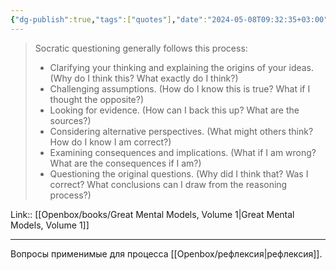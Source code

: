 ```yaml
---
{"dg-publish":true,"tags":["quotes"],"date":"2024-05-08T09:32:35+03:00","title":"socratic questioning","modified_at":"2024-05-22T15:42:04+03:00","aliases":"socratic questioning","dg-path":"/quotes/202405080932.md","permalink":"/quotes/202405080932/","dgPassFrontmatter":true}
---
```



> Socratic questioning generally follows this process:
> - Clarifying your thinking and explaining the origins of your ideas. (Why do I think this? What exactly do I think?)
> - Challenging assumptions. (How do I know this is true? What if I thought the opposite?)
> - Looking for evidence. (How can I back this up? What are the sources?)
> - Considering alternative perspectives. (What might others think? How do I know I am correct?)
> - Examining consequences and implications. (What if I am wrong? What are the consequences if I am?)
> - Questioning the original questions. (Why did I think that? Was I correct? What conclusions can I draw from the reasoning process?)


Link:: [[Openbox/books/Great Mental Models, Volume 1\|Great Mental Models, Volume 1]]

---

Вопросы применимые для процесса [[Openbox/рефлексия\|рефлексия]].
